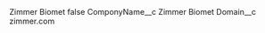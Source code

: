 <?xml version="1.0" encoding="UTF-8"?>
<CustomMetadata xmlns="http://soap.sforce.com/2006/04/metadata" xmlns:xsi="http://www.w3.org/2001/XMLSchema-instance" xmlns:xsd="http://www.w3.org/2001/XMLSchema">
    <label>Zimmer Biomet</label>
    <protected>false</protected>
    <values>
        <field>ComponyName__c</field>
        <value xsi:type="xsd:string">Zimmer Biomet</value>
    </values>
    <values>
        <field>Domain__c</field>
        <value xsi:type="xsd:string">zimmer.com</value>
    </values>
</CustomMetadata>
